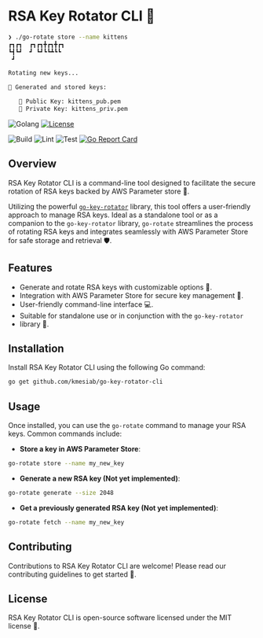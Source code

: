 # RSA Key Rotator CLI 🔄

```bash
❯ ./go-rotate store --name kittens
┏┓┏┓  ┏┓┏┓╋┏┓╋┏┓
┗┫┗┛  ┛ ┗┛┗┗┻┗┗
 ┛

Rotating new keys...

🔐 Generated and stored keys:

   💾 Public Key: kittens_pub.pem
   💾 Private Key: kittens_priv.pem
```

![Golang](https://img.shields.io/badge/Go-00add8.svg?labelColor=171e21&style=for-the-badge&logo=go)
[![License](https://img.shields.io/github/license/GitGuardian/ggshield?color=%231B2D55&style=for-the-badge)](LICENSE)

![Build](https://github.com/kmesiab/go-key-rotator-cli/actions/workflows/go-build.yml/badge.svg)
![Lint](https://github.com/kmesiab/go-key-rotator-cli/actions/workflows/go-lint.yml/badge.svg)
![Test](https://github.com/kmesiab/go-key-rotator-cli/actions/workflows/go-test.yml/badge.svg)
[![Go Report Card](https://img.shields.io/badge/go%20report-A+-brightgreen.svg?style=flat)](https://goreportcard.com/report/github.com/kmesiab/go-key-rotator-cli)

## Overview

RSA Key Rotator CLI is a command-line tool designed to facilitate the
secure rotation of RSA keys backed by AWS Parameter store 🔑.

Utilizing the powerful
[`go-key-rotator`](https://github.com/kmesiab/go-key-rotator)
library, this tool offers a user-friendly approach to manage RSA keys.
Ideal as a standalone tool or as a companion to the `go-key-rotator`
library, `go-rotate` streamlines the process of rotating RSA keys and
integrates seamlessly with AWS Parameter Store for safe storage and
retrieval 🛡️.

## Features

- Generate and rotate RSA keys with customizable options 🔧.
- Integration with AWS Parameter Store for secure key management 🔐.
- User-friendly command-line interface 💻.
- Suitable for standalone use or in conjunction with the `go-key-rotator`
- library 🤝.

## Installation

Install RSA Key Rotator CLI using the following Go command:

```bash
go get github.com/kmesiab/go-key-rotator-cli
```

## Usage

Once installed, you can use the `go-rotate` command to manage your
RSA keys. Common commands include:

- **Store a key in AWS Parameter Store**:

```bash
go-rotate store --name my_new_key
```


- **Generate a new RSA key (Not yet implemented)**:

```bash
go-rotate generate --size 2048
```


- **Get a previously generated RSA key (Not yet implemented)**:

```bash
go-rotate fetch --name my_new_key
```

## Contributing

Contributions to RSA Key Rotator CLI are welcome! Please read our
contributing guidelines to get started 🤗.

## License

RSA Key Rotator CLI is open-source software licensed under the MIT
license 📜.
